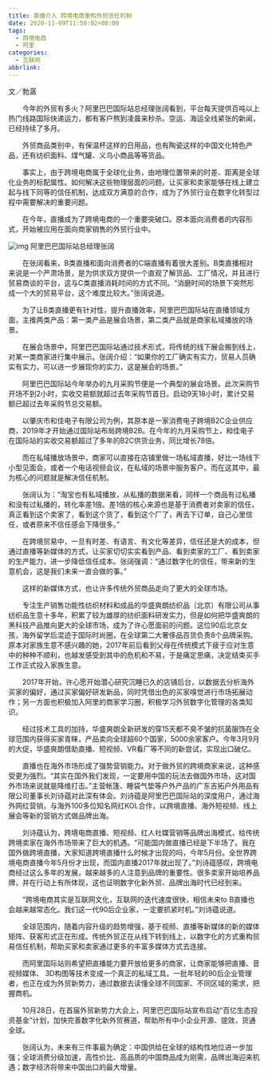 ```yaml
---
title: 直播介入 跨境电商重构外贸信任机制
date: 2020-11-09T11:50:02+08:00
tags:
  - 跨境电商
  - 阿里
categories:
  - 互联网
abbrlink:
---
```


文／勃潺

　　今年的外贸有多火？阿里巴巴国际站总经理张阔看到，平台每天提供百吨以上热门线路国际快递运力，都有客户熬到凌晨来秒杀。空运、海运全线紧张的新闻，已经持续了多月。

　　外贸商品类别中，有保温杯这样的日用品，也有陶瓷这样的中国文化特色产品，还有纺织面料、煤气罐、义乌小商品等等货品。

　　事实上，由于跨境电商属于全球化业务，由地理位置带来的时差、距离是全球化业务的标配属性。如何解决这些物理层面的问题，让买家和卖家能够在线上建立起与线下同等的信任机制，达成双方满意的合作，成为了外贸行业在数字化转型过程中需要解决的重要问题。

　　在今年，直播成为了跨境电商的一个重要突破口。原本面向消费者的内容形式，开始被应用在面向商家销售的外贸行业中。

![img](https://cdn.jsdelivr.net/gh/yakeing/Documentation@main/Hexo/images/2287-kcieyvz4922979.jpg)
阿里巴巴国际站总经理张阔

　　在张阔看来，B类直播和面向消费者的C端直播有着很大差别。B类直播相对来说是一个严肃场景，是为供求双方提供一个直观了解货品、工厂情况，并且进行贸易商谈的平台，这与C类直播消耗时间的方式不同。“消磨时间的场景下突然形成一个大的贸易平台，这个难度比较大。”张阔说道。

　　为了让B类直播更有针对性，提升直播效率，阿里巴巴国际站在直播领域方面，主推两类产品：第一类产品是展会场景，第二类产品就是商家私域播放的场景。

　　在展会场景中，阿里巴巴国际站通过技术形式，将传统的线下展会搬到线上，对某一类商家进行集中展示。张阔介绍：“如果你的工厂确实有实力，贸易人员确实有实力，可以进一步展现你的实力，这是展会的场景。”

　　阿里巴巴国际站今年举办的九月采购节便是一个典型的展会场景。此次采购节开场不到2小时，实收交易额就超过去年采购节首日。启动9天18小时，累计交易额已超过去年采购节总交易额。

　　以肇庆市和佳电子有限公司为例，其原本是一家消费电子跨境B2C企业供应商，2019年才开始通过国际站布局跨境B2B。在今年的九月采购节上，和佳电子在国际站的实收交易额超过了多年的B2C供货业务，同比增长78倍。

　　而在私域播放场景中，商家可以直接在店铺里做一场私域直播，好比一场线下小型见面会，或者一个电话视频会议，在私域的场景中服务客户。而在这其中，最为核心的问题就是解决信任机制。

　　张阔认为：“淘宝也有私域播放，从私播的数据来看，同样一个商品有过私播和没有过私播的，转化率差1倍。差1倍的核心来源也是基于消费者对卖家的信任，真正看到这个卖家了，看到这个货了，看到这个厂了，再去下订单，自己心里信任，或者原来不信任感会下降很多。”

　　在跨境贸易中，一旦有时差、有语言、有文化等差异，信任还是大的成本，但通过直播等新媒体的方式，让买家切切实实看到产品、看到卖家的工厂、看到卖家的生产能力，进一步降低信任成本。张阔强调：“通过数字化的信任，带来新的生意机会，这是我们未来一直会做的事。”

　　这样的新媒体方式，也让许多传统外贸商品走向了更大的全球市场。

　　专注生产销售功能性纺织材料和成品的华盛爽朗纺织品（北京）有限公司从事纺织品生意十多年，积累了较为雄厚的纺织面料研发实力，但是如何把华盛爽朗的黑科技产品推向更大的全球市场，成为了许心愿面前的问题。这位90后北京女孩，海外留学后混迹于国际时尚圈，在全球第二大奢侈品百货负责8个品牌采购。原本对家族生意不感兴趣的她，2017年前后看到父母在传统模式下疲于应对生意中的种种不顺利，也越发感受到其中的危机和不易，于是痛定思痛，决定结束买手工作正式投入家族生意。

　　2017年开始，许心愿开始潜心研究沉睡已久的店铺后台，以数据去分析海外买家的偏好，通过买家偏好研发新品，同时凭借出色的买家嗅觉进行市场拓展动作；另一方面也积极加入阿里的商家学习圈，积极学习外贸数字化管理的各类知识。

　　经过技术工具的加持，华盛爽朗全新研发的穿15天都不臭不皱的抗菌服饰在全球范围内获得买家青睐，产品卖向全球超60个国家，5000余家客户。今年3月9月的大促，华盛爽朗借助直播、短视频、VR看厂等不同的新尝试，实现出口破亿。

　　直播也在海外市场形成了强势营销能力。对于做外贸的跨境商家来说，这种感受更为强烈。“其实在国外我们发现，一定要用中国的玩法去做国外市场，这对国外市场来说就是降维打击。”主营帐篷、睡袋气垫等户外产品的广东吉拓户外用品有限公司董事长刘诗蕴对此深有体会。刘诗蕴是阿里巴巴国际站的深度用户，通过海外网红营销，与海外100多位知名网红KOL合作，以跨境直播、海外短视频、线上展会等新的营销方式做品牌出海。

　　刘诗蕴认为，跨境电商直播、短视频、红人社媒营销等品牌出海模式，给传统跨境卖家在海外市场带来了巨大的机遇。“可能国内做直播已经是下半场了。我在国外做跨境直播，大家知道跨境直播什么时候才出现的吗，今年5月份。全世界跨境电商直播今年5月份才出现，而国内直播2017年就出现了。”刘诗蕴感叹，跨境电商经过这么多年的发展，越来越多的人注意到品牌的重要性。很多卖家开始培养品牌，并在行动上有所体现，这也证明数字化新外贸、品牌出海时代已经到来。

　　“跨境电商其实是互联网文化，互联网的迭代速度很快，相信未来to B直播也会越来越常态化。我们这一代90后企业家，一定要抓紧时机。”刘诗蕴说道。

　　全球范围内，随着内容升级的趋势增强，基于视频、直播等新媒体的新的媒体矩阵、获客形式正在形成。传统外贸正在从线下转到线上，以数字化的方式重构贸易信任机制，帮助买家和卖家通过更多的丰富多媒体方式去连接。

　　而阿里国际站则希望把直播能力要开放给更多的商家，让商家能够把直播、音视频媒体、 3D构图等技术变成一个真正的私域工具。一批年轻的90后企业管理者，也正在成为外贸新势力，通过数据去读懂全球不同国家、不同区域的需求，把握商机。

　　10月28日，在首届外贸新势力大会上，阿里巴巴国际站宣布启动“百亿生态投资基金”计划，加快完善数字化新外贸赛道，帮助所有中小企业开源、提效，货通全球。

　　张阔认为，未来有三件事最为确定：中国供给在全球的结构性地位进一步加强；全球消费分级加速，高性价比、高品质的中国商品成为刚需，品牌出海迎来机遇；数字经济将带来中国出口的最大增量。